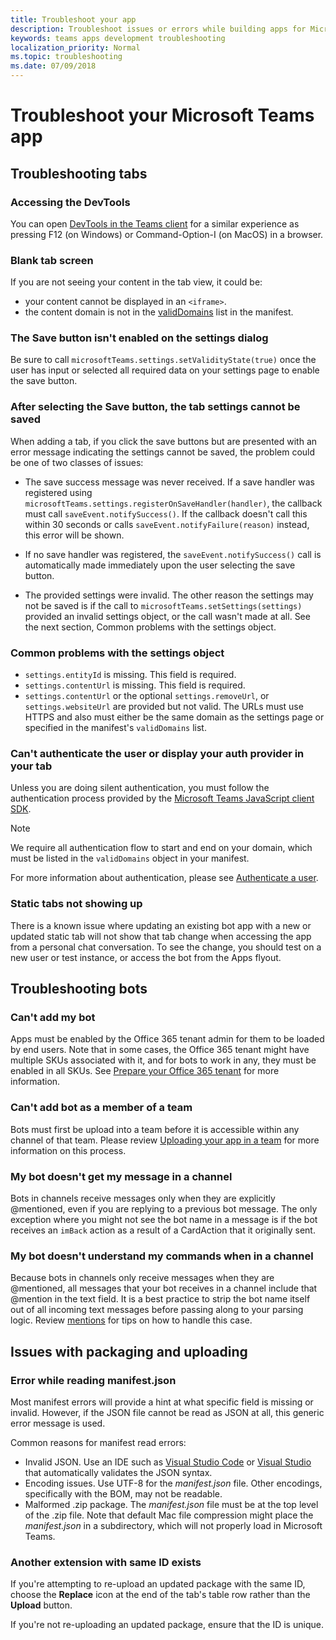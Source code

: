 ```yaml
---
title: Troubleshoot your app
description: Troubleshoot issues or errors while building apps for Microsoft Teams
keywords: teams apps development troubleshooting
localization_priority: Normal
ms.topic: troubleshooting
ms.date: 07/09/2018
---
```


# Troubleshoot your Microsoft Teams app

## Troubleshooting tabs

### Accessing the DevTools

You can open [DevTools in the Teams client](~/tabs/how-to/developer-tools.md) for a similar experience as pressing F12 (on Windows) or Command-Option-I (on MacOS) in a browser.

### Blank tab screen

If you are not seeing your content in the tab view, it could be:

* your content cannot be displayed in an `<iframe>`.
* the content domain is not in the [validDomains](~/resources/schema/manifest-schema.md#validdomains) list in the manifest.

### The Save button isn't enabled on the settings dialog

Be sure to call `microsoftTeams.settings.setValidityState(true)` once the user has input or selected all required data on your settings page to enable the save button.

### After selecting the Save button, the tab settings cannot be saved

When adding a tab, if you click the save buttons but are presented with an error message indicating the settings cannot be saved, the problem could be one of two classes of issues:

* The save success message was never received. If a save handler was registered using `microsoftTeams.settings.registerOnSaveHandler(handler)`, the callback must call `saveEvent.notifySuccess()`. If the callback doesn't call this within 30 seconds or calls `saveEvent.notifyFailure(reason)` instead, this error will be shown.

* If no save handler was registered, the `saveEvent.notifySuccess()` call is automatically made immediately upon the user selecting the save button.

* The provided settings were invalid. The other reason the settings may not be saved is if the call to `microsoftTeams.setSettings(settings)` provided an invalid settings object, or the call wasn't made at all. See the next section, Common problems with the settings object.

### Common problems with the settings object

* `settings.entityId` is missing. This field is required.
* `settings.contentUrl` is missing. This field is required.
* `settings.contentUrl` or the optional `settings.removeUrl`, or `settings.websiteUrl` are provided but not valid. The URLs must use HTTPS and also must either be the same domain as the settings page or specified in the manifest's `validDomains` list.

### Can't authenticate the user or display your auth provider in your tab

Unless you are doing silent authentication, you must follow the authentication process provided by the [Microsoft Teams JavaScript client SDK](/javascript/api/overview/msteams-client?view=msteams-client-js-latest).

> [!NOTE]
>We require all authentication flow to start and end on your domain, which must be listed in the `validDomains` object in your manifest.

For more information about authentication, please see [Authenticate a user](~/concepts/authentication/authentication.md).

### Static tabs not showing up

There is a known issue where updating an existing bot app with a new or updated static tab will not show that tab change when accessing the app from a personal chat conversation.  To see the change, you should test on a new user or test instance, or access the bot from the Apps flyout.

## Troubleshooting bots

### Can't add my bot

Apps must be enabled by the Office 365 tenant admin for them to be loaded by end users. Note that in some cases, the Office 365 tenant might have multiple SKUs associated with it, and for bots to work in any, they must be enabled in all SKUs. See [Prepare your Office 365 tenant](~/concepts/build-and-test/prepare-your-o365-tenant.md) for more information.

### Can't add bot as a member of a team

Bots must first be upload into a team before it is accessible within any channel of that team. Please review [Uploading your app in a team](~/concepts/deploy-and-publish/apps-upload.md) for more information on this process.

### My bot doesn't get my message in a channel

Bots in channels receive messages only when they are explicitly @mentioned, even if you are replying to a previous bot message. The only exception where you might not see the bot name in a message is if the bot receives an `imBack` action as a result of a CardAction that it originally sent.

### My bot doesn't understand my commands when in a channel

Because bots in channels only receive messages when they are @mentioned, all messages that your bot receives in a channel include that @mention in the text field. It is a best practice to strip the bot name itself out of all incoming text messages before passing along to your parsing logic. Review [mentions](../bots/how-to/conversations/channel-and-group-conversations.md#work-with-mentions) for tips on how to handle this case.

## Issues with packaging and uploading

### Error while reading manifest.json

Most  manifest errors will provide a hint at what specific field is missing or invalid. However, if the JSON file cannot be read as JSON at all, this generic error message is used.

Common reasons for manifest read errors:

* Invalid JSON. Use an IDE such as [Visual Studio Code](https://code.visualstudio.com) or [Visual Studio](https://www.visualstudio.com/vs/) that automatically validates the JSON syntax.
* Encoding issues. Use UTF-8 for the *manifest.json* file. Other encodings, specifically with the BOM, may not be readable.
* Malformed .zip package. The *manifest.json* file must be at the top level of the .zip file. Note that default Mac file compression might place the *manifest.json* in a subdirectory, which will not properly load in Microsoft Teams.

### Another extension with same ID exists

If you're attempting to re-upload an updated package with the same ID, choose the **Replace** icon at the end of the tab's table row rather than the **Upload** button.

If you're not re-uploading an updated package, ensure that the ID is unique.
